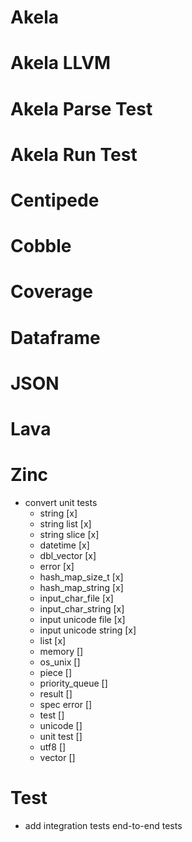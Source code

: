 # Akela

# Akela LLVM

# Akela Parse Test

# Akela Run Test

# Centipede

# Cobble

# Coverage

# Dataframe

# JSON

# Lava

# Zinc
* convert unit tests
  * string [x]
  * string list [x]
  * string slice [x]
  * datetime [x]
  * dbl_vector [x]
  * error [x]
  * hash_map_size_t [x]
  * hash_map_string [x]
  * input_char_file [x]
  * input_char_string [x]
  * input unicode file [x]
  * input unicode string [x]
  * list [x]
  * memory []
  * os_unix []
  * piece []
  * priority_queue []
  * result []
  * spec error []
  * test []
  * unicode []
  * unit test []
  * utf8 []
  * vector []

# Test
* add integration tests end-to-end tests